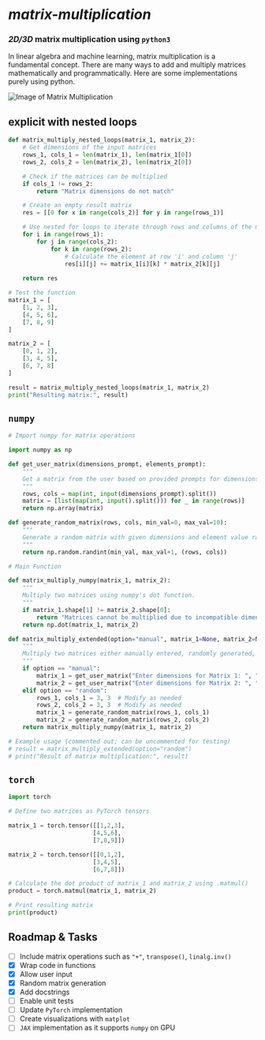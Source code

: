 # ***matrix-multiplication***

### _2D/3D_ matrix multiplication using `python3`

In linear algebra and machine learning, matrix multiplication is a fundamental concept. 
There are many ways to add and multiply matrices mathematically and programmatically. 
Here are some implementations purely using python.

![Image of Matrix Multiplication](Basic_MMM.png)



## explicit with nested loops
```python
def matrix_multiply_nested_loops(matrix_1, matrix_2):
    # Get dimensions of the input matrices
    rows_1, cols_1 = len(matrix_1), len(matrix_1[0])
    rows_2, cols_2 = len(matrix_2), len(matrix_2[0])

    # Check if the matrices can be multiplied
    if cols_1 != rows_2:
        return "Matrix dimensions do not match"

    # Create an empty result matrix
    res = [[0 for x in range(cols_2)] for y in range(rows_1)]

    # Use nested for loops to iterate through rows and columns of the matrices
    for i in range(rows_1):
        for j in range(cols_2):
            for k in range(rows_2):
                # Calculate the element at row 'i' and column 'j'
                res[i][j] += matrix_1[i][k] * matrix_2[k][j]
    
    return res

# Test the function
matrix_1 = [
    [1, 2, 3],
    [4, 5, 6],
    [7, 8, 9]
]

matrix_2 = [
    [0, 1, 2],
    [3, 4, 5],
    [6, 7, 8]
]

result = matrix_multiply_nested_loops(matrix_1, matrix_2)
print("Resulting matrix:", result)
```
## `numpy`
```python
# Import numpy for matrix operations

import numpy as np

def get_user_matrix(dimensions_prompt, elements_prompt):
    """
    Get a matrix from the user based on provided prompts for dimensions and elements.
    """
    rows, cols = map(int, input(dimensions_prompt).split())
    matrix = [list(map(int, input().split())) for _ in range(rows)]
    return np.array(matrix)

def generate_random_matrix(rows, cols, min_val=0, max_val=10):
    """
    Generate a random matrix with given dimensions and element value range.
    """
    return np.random.randint(min_val, max_val+1, (rows, cols))

# Main Function

def matrix_multiply_numpy(matrix_1, matrix_2):
    """
    Multiply two matrices using numpy's dot function.
    """
    if matrix_1.shape[1] != matrix_2.shape[0]:
        return "Matrices cannot be multiplied due to incompatible dimensions."
    return np.dot(matrix_1, matrix_2)

def matrix_multiply_extended(option="manual", matrix_1=None, matrix_2=None):
    """
    Multiply two matrices either manually entered, randomly generated, or provided.
    """
    if option == "manual":
        matrix_1 = get_user_matrix("Enter dimensions for Matrix 1: ", "Enter elements for Matrix 1: ")
        matrix_2 = get_user_matrix("Enter dimensions for Matrix 2: ", "Enter elements for Matrix 2: ")
    elif option == "random":
        rows_1, cols_1 = 3, 3  # Modify as needed
        rows_2, cols_2 = 3, 3  # Modify as needed
        matrix_1 = generate_random_matrix(rows_1, cols_1)
        matrix_2 = generate_random_matrix(rows_2, cols_2)
    return matrix_multiply_numpy(matrix_1, matrix_2)

# Example usage (commented out; can be uncommented for testing)
# result = matrix_multiply_extended(option="random")
# print("Result of matrix multiplication:", result)
```
## `torch`
```python
import torch

# Define two matrices as PyTorch tensors

matrix_1 = torch.tensor([[1,2,3],
                        [4,5,6],
                        [7,8,9]])

matrix_2 = torch.tensor([[0,1,2],
                        [3,4,5],
                        [6,7,8]])

# Calculate the dot product of matrix_1 and matrix_2 using .matmul()
product = torch.matmul(matrix_1, matrix_2)

# Print resulting matrix
print(product)
```
## Roadmap & Tasks

- [ ] Include matrix operations such as `"+"`,  `transpose()`,  `linalg.inv()`
- [x] Wrap code in functions 
- [x] Allow user input 
- [x] Random matrix generation 
- [x] Add docstrings
- [ ] Enable unit tests
- [ ] Update `PyTorch` implementation
- [ ] Create visualizations with `matplot`
- [ ] `JAX` implementation as it supports `numpy` on GPU